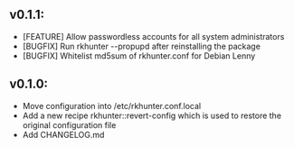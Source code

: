 ## v0.1.1:

* [FEATURE] Allow passwordless accounts for all system administrators
* [BUGFIX] Run rkhunter --propupd after reinstalling the package
* [BUGFIX] Whitelist md5sum of rkhunter.conf for Debian Lenny

## v0.1.0:

* Move configuration into /etc/rkhunter.conf.local
* Add a new recipe rkhunter::revert-config which is used to restore the
  original configuration file
* Add CHANGELOG.md
